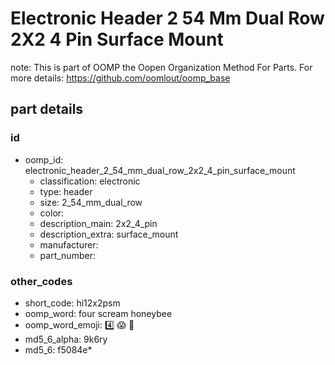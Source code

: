 # Electronic Header 2 54 Mm Dual Row 2X2 4 Pin Surface Mount  

note: This is part of OOMP the Oopen Organization Method For Parts. For more details: https://github.com/oomlout/oomp_base

##  part details





### id
* oomp_id: electronic_header_2_54_mm_dual_row_2x2_4_pin_surface_mount
  * classification: electronic
  * type: header
  * size: 2_54_mm_dual_row
  * color: 
  * description_main: 2x2_4_pin
  * description_extra: surface_mount
  * manufacturer: 
  * part_number: 

### other_codes
* short_code: hi12x2psm
* oomp_word: four scream honeybee
* oomp_word_emoji: :four: :scream: :honeybee:
* md5_6_alpha: 9k6ry
* md5_6: f5084e* 